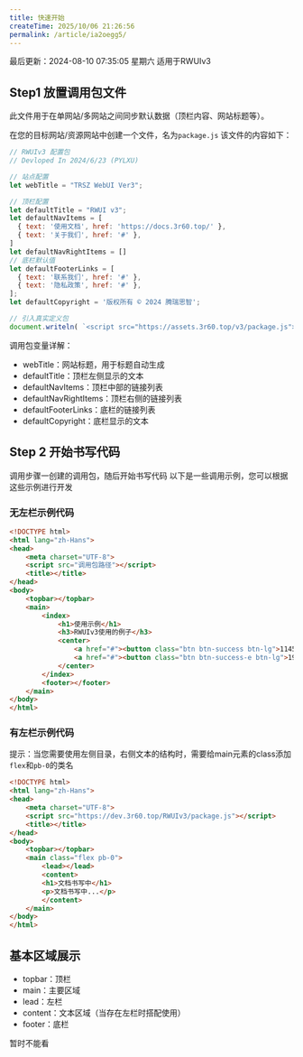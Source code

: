 ```yaml
---
title: 快速开始
createTime: 2025/10/06 21:26:56
permalink: /article/ia2oegg5/
---
```


最后更新：2024-08-10 07:35:05 星期六
适用于RWUIv3



## Step1 放置调用包文件
此文件用于在单网站/多网站之间同步默认数据（顶栏内容、网站标题等）。

在您的目标网站/资源网站中创建一个文件，名为`package.js`
该文件的内容如下：
```javascript
// RWUIv3 配置包
// Devloped In 2024/6/23 (PYLXU)

// 站点配置
let webTitle = "TRSZ WebUI Ver3";

// 顶栏配置
let defaultTitle = "RWUI v3";
let defaultNavItems = [
  { text: '使用文档', href: 'https://docs.3r60.top/' },
  { text: '关于我们', href: '#' },
]
let defaultNavRightItems = []
// 底栏默认值
let defaultFooterLinks = [
  { text: '联系我们', href: '#' },
  { text: '隐私政策', href: '#' },
];
let defaultCopyright = '版权所有 © 2024 腾瑞思智';

// 引入真实定义包
document.writeln( `<script src="https://assets.3r60.top/v3/package.js"></script>`);
```

调用包变量详解：

- webTitle：网站标题，用于标题自动生成
- defaultTitle：顶栏左侧显示的文本
- defaultNavItems：顶栏中部的链接列表
- defaultNavRightItems：顶栏右侧的链接列表
- defaultFooterLinks：底栏的链接列表
- defaultCopyright：底栏显示的文本

## Step 2 开始书写代码

调用步骤一创建的调用包，随后开始书写代码
以下是一些调用示例，您可以根据这些示例进行开发

### 无左栏示例代码

```html
<!DOCTYPE html>
<html lang="zh-Hans">
<head>
    <meta charset="UTF-8">
    <script src="调用包路径"></script>
    <title></title>
</head>
<body>
    <topbar></topbar>
    <main>
        <index>
            <h1>使用示例</h1>
            <h3>RWUIv3使用的例子</h3>
            <center>
                <a href="#"><button class="btn btn-success btn-lg">114514</button></a>
                <a href="#"><button class="btn btn-success-e btn-lg">1919810</button></a>
            </center>
        </index>
        <footer></footer>
    </main>
</body>
</html>
```

### 有左栏示例代码
提示：当您需要使用左侧目录，右侧文本的结构时，需要给main元素的class添加`flex`和`pb-0`的类名

```html
<!DOCTYPE html>
<html lang="zh-Hans">
<head>
    <meta charset="UTF-8">
    <script src="https://dev.3r60.top/RWUIv3/package.js"></script>
    <title></title>
</head>
<body>
    <topbar></topbar>
    <main class="flex pb-0">
		<lead></lead>
		<content>
		<h1>文档书写中</h1>
		<p>文档书写中...</p>
		</content>
	</main>
</body>
</html>
```


## 基本区域展示

- topbar：顶栏
- main：主要区域
 - lead：左栏
 - content：文本区域（当存在左栏时搭配使用）
- footer：底栏

暂时不能看

<!-- [演示图片1](img-page1.png "页面1")
[演示图片2](img-page2.png "页面2") -->
